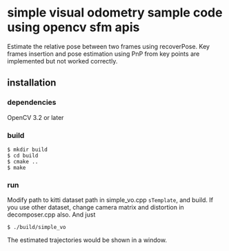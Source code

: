 # simple visual odometry sample code using opencv sfm apis
Estimate the relative pose between two frames using recoverPose.
Key frames insertion and pose estimation using PnP from key points are implemented but not worked correctly.

## installation
### dependencies
OpenCV 3.2 or later

### build
```
$ mkdir build
$ cd build
$ cmake ..
$ make
```

### run
Modify path to kitti dataset path in simple_vo.cpp  `sTemplate`, and build.
If you use other dataset, change camera matrix and distortion in decomposer.cpp also.
And just
```
$ ./build/simple_vo
```

The estimated trajectories would be shown in a window.
